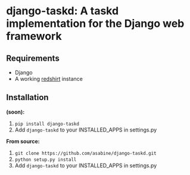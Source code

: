 # django-taskd: A taskd implementation for the Django web framework

Requirements
------------
- Django
- A working [redshirt](https://github.com/jrabbit/taskd-redshirt) instance

Installation
------------
**(soon):**

1. `pip install django-taskd`
2. Add `django-taskd` to your INSTALLED\_APPS in settings.py

**From source:**

1. `git clone https://github.com/asabine/django-taskd.git`
2. `python setup.py install`
3. Add `django-taskd` to your INSTALLED\_APPS in settings.py
